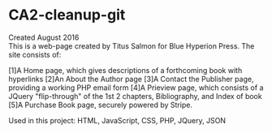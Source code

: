 # CA2-cleanup-git
Created August 2016<br>
This is a web-page created by Titus Salmon for Blue Hyperion Press. The site consists of:<br>

[1]A Home page, which gives descriptions of a forthcoming book with hyperlinks
[2]An About the Author page
[3]A Contact the Publisher page, providing a working PHP email form
[4]A Prieview page, which consists of a JQuery "flip-through" of the 1st 2 chapters, Bibliography, and Index of book
[5]A Purchase Book page, securely powered by Stripe.


Used in this project: HTML, JavaScript, CSS, PHP, JQuery, JSON

